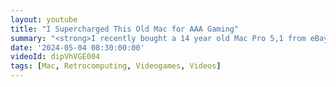 ```yaml
---
layout: youtube
title: "I Supercharged This Old Mac for AAA Gaming"
summary: "<strong>I recently bought a 14 year old Mac Pro 5,1 from eBay</strong>. And I tricked it out with modern graphics, SSD storage and 48GB of RAM. Enjoy the video!"
date: '2024-05-04 08:30:00:00'
videoId: dipVhVGE004
tags: [Mac, Retrocomputing, Videogames, Videos]
---
```


